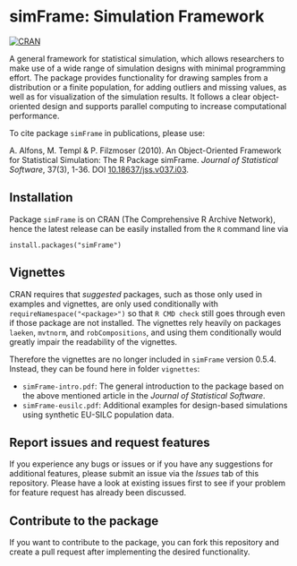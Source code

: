 # simFrame: Simulation Framework

[![CRAN](https://www.R-pkg.org/badges/version/simFrame)](https://CRAN.R-project.org/package=simFrame) 


A general framework for statistical simulation, which allows researchers to make use of a wide range of simulation designs with minimal programming effort.  The package provides functionality for drawing samples from a distribution or a finite population, for adding outliers and missing values, as well as for visualization of the simulation results.  It follows a clear object-oriented design and supports parallel computing to increase computational performance.

To cite package `simFrame` in publications, please use:

A. Alfons, M. Templ & P. Filzmoser (2010). An Object-Oriented Framework for Statistical Simulation: The R Package simFrame. *Journal of Statistical Software*, 37(3), 1-36. DOI [10.18637/jss.v037.i03](https://doi.org/10.18637/jss.v037.i03).


## Installation

Package `simFrame` is on CRAN (The Comprehensive R Archive Network), hence the latest release can be easily installed from the `R` command line via

```
install.packages("simFrame")
```


## Vignettes

CRAN requires that *suggested* packages, such as those only used in examples and vignettes, are only used conditionally with `requireNamespace("<package>")` so that `R CMD check` still goes through even if those package are not installed.  The vignettes rely heavily on packages `laeken`, `mvtnorm`, and `robCompositions`, and using them conditionally would greatly impair the readability of the vignettes.

Therefore the vignettes are no longer included in `simFrame` version 0.5.4.  Instead, they can be found here in folder `vignettes`:

 * `simFrame-intro.pdf`: The general introduction to the package based on the 
   above mentioned article in the *Journal of Statistical Software*.
 * `simFrame-eusilc.pdf`: Additional examples for design-based simulations using    synthetic EU-SILC population data.


## Report issues and request features

If you experience any bugs or issues or if you have any suggestions for additional features, please submit an issue via the *Issues* tab of this repository.  Please have a look at existing issues first to see if your problem for feature request has already been discussed.


## Contribute to the package

If you want to contribute to the package, you can fork this repository and create a pull request after implementing the desired functionality.
